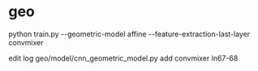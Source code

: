 # geo
python train.py  --geometric-model affine --feature-extraction-last-layer convmixer

edit log
geo/model/cnn_geometric_model.py add convmixer ln67-68
